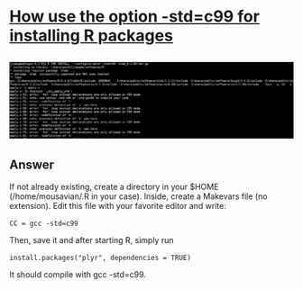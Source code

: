 # [How use the option -std=c99 for installing R packages](https://stackoverflow.com/questions/35198301/how-use-the-option-std-c99-for-installing-r-packages)

## ![Questions](_std=c99.png)


## Answer
If not already existing, create a directory in your $HOME (/home/mousavian/.R in your case). Inside, create a Makevars file (no extension). Edit this file with your favorite editor and write:
    
    CC = gcc -std=c99
    
Then, save it and after starting R, simply run

    install.packages("plyr", dependencies = TRUE)
    
It should compile with gcc -std=c99.
